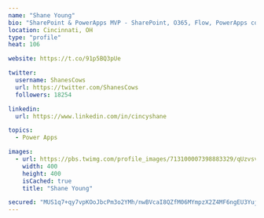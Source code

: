```yaml
---
name: "Shane Young"
bio: "SharePoint & PowerApps MVP - SharePoint, O365, Flow, PowerApps consulting? @PowerApps911 | Pure Snark? You found it."
location: Cincinnati, OH
type: "profile"
heat: 106

website: https://t.co/91p5BQ3pUe

twitter:
  username: ShanesCows
  url: https://twitter.com/ShanesCows
  followers: 18254

linkedin:
  url: https://www.linkedin.com/in/cincyshane

topics:
  - Power Apps

images:
  - url: https://pbs.twimg.com/profile_images/713100007398883329/qUzvsvQ3_400x400.jpg
    width: 400
    height: 400
    isCached: true
    title: "Shane Young"

secured: "MUS1q7+qy7vpKOoJbcPm3o2YMh/nwBVcaI8QZfM06MYmpzX2Z4MF6ngEU3YujrlJ33oKnzFp7Ryyfz8CIFiA7Xx6dKY6s0l2Cc7joMhC/OP9npJJliab7viLDfdTpmg7l/jUy3YWYkyPDRIqJCrIDBfvjMf2aW/GpSs5pgt23kVM+Clg3kzO/GyvIiZ28EnurlCj5RE1meirLwTBbr3mXvYKMXW4flo4AluKEHK0v9HV8dpccLrD+QdtFNvZ6Us6+tWFxSkpMCRBBKf/ZXiZkGAbD7xqSC4qisHGAuQEei9MZ3sapSLUL0DzHWy8gyq7Qw/LOtIiEaw/KRr6I8mXzog3dTiLXAuIUKYHgWXIZXDnQw8u2GRc1zgepX7JWpIHaxxVYUVIkzj4uC0eaJmsKRer3gRrZ9o/tvD1uR2UbBE=;FmXt4WRnVMQqtOT9qOiZxg=="
---
```


